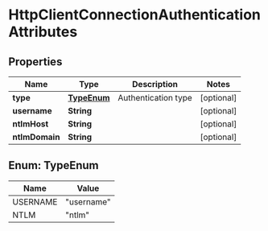 # HttpClientConnectionAuthenticationAttributes

## Properties
Name | Type | Description | Notes
------------ | ------------- | ------------- | -------------
**type** | [**TypeEnum**](#TypeEnum) | Authentication type |  [optional]
**username** | **String** |  |  [optional]
**ntlmHost** | **String** |  |  [optional]
**ntlmDomain** | **String** |  |  [optional]

<a name="TypeEnum"></a>
## Enum: TypeEnum
Name | Value
---- | -----
USERNAME | &quot;username&quot;
NTLM | &quot;ntlm&quot;
